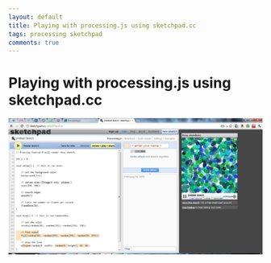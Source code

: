 ```yaml
---
layout: default
title: Playing with processing.js using sketchpad.cc
tags: processing sketchpad
comments: true
---
```

# Playing with processing.js using sketchpad.cc

![Processing with sketchpad.cc](/assets/img/processing-sketchpadcc.jpg)
